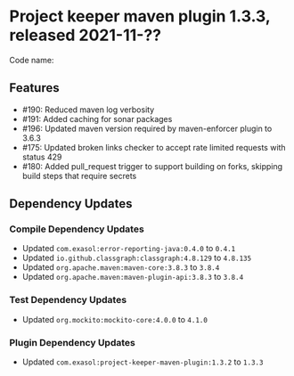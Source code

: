 # Project keeper maven plugin 1.3.3, released 2021-11-??

Code name:

## Features

* #190: Reduced maven log verbosity
* #191: Added caching for sonar packages
* #196: Updated maven version required by maven-enforcer plugin to 3.6.3
* #175: Updated broken links checker to accept rate limited requests with status 429
* #180: Added pull_request trigger to support building on forks, skipping build steps that require secrets

## Dependency Updates

### Compile Dependency Updates

* Updated `com.exasol:error-reporting-java:0.4.0` to `0.4.1`
* Updated `io.github.classgraph:classgraph:4.8.129` to `4.8.135`
* Updated `org.apache.maven:maven-core:3.8.3` to `3.8.4`
* Updated `org.apache.maven:maven-plugin-api:3.8.3` to `3.8.4`

### Test Dependency Updates

* Updated `org.mockito:mockito-core:4.0.0` to `4.1.0`

### Plugin Dependency Updates

* Updated `com.exasol:project-keeper-maven-plugin:1.3.2` to `1.3.3`
